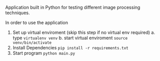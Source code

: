 Application built in Python for testing different image processing techniques.

In order to use the application

1. Set up virtual enviroment (skip this step if no virtual env required)
a. type ```virtualenv venv```
b. start virtual enviroment ```source venv/bin/activate```
2. Install Dependencies
```pip install -r requirements.txt```
3. Start program
```python main.py```
